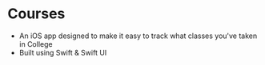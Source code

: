 # Courses
- An iOS app designed to make it easy to track what classes you've taken in College
- Built using Swift & Swift UI
